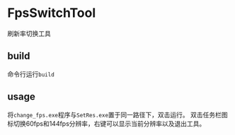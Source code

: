 # FpsSwitchTool
刷新率切换工具

## build
命令行运行`build`

## usage
将`change_fps.exe`程序与`SetRes.exe`置于同一路径下，双击运行。
双击任务栏图标切换60fps和144fps分辨率，右键可以显示当前分辨率以及退出工具。
